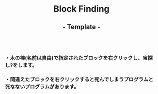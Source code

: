 <h1 align="center">Block Finding</h1>
<h2 align="center">- Template -</h2>
<h2>&nbsp;</h2>
<h3>・木の棒(名前は自由)で指定されたブロックを右クリックし、宝探し?をします。</h3>
<h3>・間違えたブロックを右クリックすると死んでしまうプログラムと死なないプログラムがあります。</h3>
